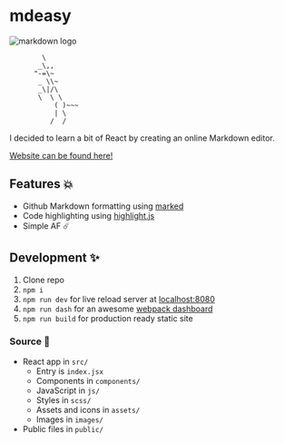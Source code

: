 mdeasy
=======

![markdown logo](https://github.com/dcurtis/markdown-mark/blob/master/png/66x40.png?raw=true)

```
        \
       _\,,
      "-=\~
       _ \\~
       _\|/\
       \  \ \
           ( )~~~ 
           | \
          /  /
```

I decided to learn a bit of React by creating an online Markdown editor.

[Website can be found here!](https://mdeasy.surge.sh/)

## Features 💥
- Github Markdown formatting using [marked](https://github.com/chjj/marked)
- Code highlighting using [highlight.js](https://github.com/isagalaev/highlight.js/)
- Simple AF ☄️

## Development ✨

1. Clone repo
2. `npm i`
3. `npm run dev` for live reload server at [localhost:8080](http://localhost:8080)
4. `npm run dash` for an awesome [webpack dashboard](https://github.com/FormidableLabs/webpack-dashboard)
4. `npm run build` for production ready static site

### Source 👼

- React app in `src/`
    + Entry is `index.jsx`
    + Components in `components/`
    + JavaScript in `js/`
    + Styles in `scss/`
    + Assets and icons in `assets/`
    + Images in `images/`
- Public files in `public/`

